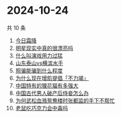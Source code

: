 # 2024-10-24

共 10 条

<!-- BEGIN ZHIHUSEARCH -->
<!-- 最后更新时间 Thu Oct 24 2024 00:16:28 GMT+0800 (China Standard Time) -->
1. [今日霜降](https://www.zhihu.com/search?q=今日霜降)
1. [明星现实中真的很漂亮吗](https://www.zhihu.com/search?q=明星现实中真的很漂亮吗)
1. [什么叫演戏用力过猛](https://www.zhihu.com/search?q=什么叫演戏用力过猛)
1. [山东泰山vs横滨水手](https://www.zhihu.com/search?q=山东泰山vs横滨水手)
1. [照骗能骗到什么程度](https://www.zhihu.com/search?q=照骗能骗到什么程度)
1. [为什么现在增肌提倡「不力竭」](https://www.zhihu.com/search?q=为什么现在增肌提倡「不力竭」)
1. [中国特有的狸花猫有多强大](https://www.zhihu.com/search?q=中国特有的狸花猫有多强大)
1. [中国古代男人破产后侍妾怎么办](https://www.zhihu.com/search?q=中国古代男人破产后侍妾怎么办)
1. [为何武松血溅鸳鸯楼时张都监的手下不帮忙](https://www.zhihu.com/search?q=为何武松血溅鸳鸯楼时张都监的手下不帮忙)
1. [老鼠吃巧克力会中毒吗](https://www.zhihu.com/search?q=老鼠吃巧克力会中毒吗)
<!-- END ZHIHUSEARCH -->
